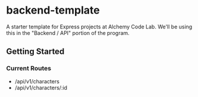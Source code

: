 # backend-template

A starter template for Express projects at Alchemy Code Lab. We'll be using this in the "Backend / API" portion of the program.

## Getting Started

### Current Routes

- /api/v1/characters
- /api/v1/characters/:id
